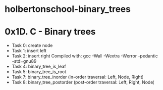 # holbertonschool-binary_trees
# 0x1D. C - Binary trees
- Task 0: create node
- Task 1: insert left
- Task 2: insert right
Compiled with: gcc -Wall -Wextra -Werror -pedantic -std=gnu89
- Task 4: binary_tree_is_leaf
- Task 5: binary_tree_is_root
- Task 7: binary_tree_inorder (in-order traversal: Left, Node, Right)
- Task 8: binary_tree_postorder (post-order traversal: Left, Right, Node)

